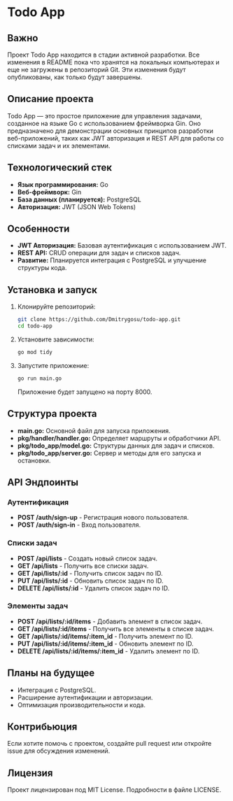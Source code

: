 # Todo App

## Важно

Проект Todo App находится в стадии активной разработки. Все изменения в README пока что хранятся на локальных компьютерах и еще не загружены в репозиторий Git. Эти изменения будут опубликованы, как только будут завершены.

## Описание проекта

Todo App — это простое приложение для управления задачами, созданное на языке Go с использованием фреймворка Gin. Оно предназначено для демонстрации основных принципов разработки веб-приложений, таких как JWT авторизация и REST API для работы со списками задач и их элементами.

## Технологический стек

- **Язык программирования:** Go
- **Веб-фреймворк:** Gin
- **База данных (планируется):** PostgreSQL
- **Авторизация:** JWT (JSON Web Tokens)

## Особенности

- **JWT Авторизация:** Базовая аутентификация с использованием JWT.
- **REST API:** CRUD операции для задач и списков задач.
- **Развитие:** Планируется интеграция с PostgreSQL и улучшение структуры кода.

## Установка и запуск

1. Клонируйте репозиторий:

    ```bash
    git clone https://github.com/Dmitrygosu/todo-app.git
    cd todo-app
    ```

2. Установите зависимости:

    ```bash
    go mod tidy
    ```

3. Запустите приложение:

    ```bash
    go run main.go
    ```

   Приложение будет запущено на порту 8000.

## Структура проекта

- **main.go:** Основной файл для запуска приложения.
- **pkg/handler/handler.go:** Определяет маршруты и обработчики API.
- **pkg/todo_app/model.go:** Структуры данных для задач и списков.
- **pkg/todo_app/server.go:** Сервер и методы для его запуска и остановки.

## API Эндпоинты

### Аутентификация

- **POST /auth/sign-up** - Регистрация нового пользователя.
- **POST /auth/sign-in** - Вход пользователя.

### Списки задач

- **POST /api/lists** - Создать новый список задач.
- **GET /api/lists** - Получить все списки задач.
- **GET /api/lists/:id** - Получить список задач по ID.
- **PUT /api/lists/:id** - Обновить список задач по ID.
- **DELETE /api/lists/:id** - Удалить список задач по ID.

### Элементы задач

- **POST /api/lists/:id/items** - Добавить элемент в список задач.
- **GET /api/lists/:id/items** - Получить все элементы в списке задач.
- **GET /api/lists/:id/items/:item_id** - Получить элемент по ID.
- **PUT /api/lists/:id/items/:item_id** - Обновить элемент по ID.
- **DELETE /api/lists/:id/items/:item_id** - Удалить элемент по ID.

## Планы на будущее

- Интеграция с PostgreSQL.
- Расширение аутентификации и авторизации.
- Оптимизация производительности и кода.

## Контрибьюция

Если хотите помочь с проектом, создайте pull request или откройте issue для обсуждения изменений.

## Лицензия

Проект лицензирован под MIT License. Подробности в файле LICENSE.
